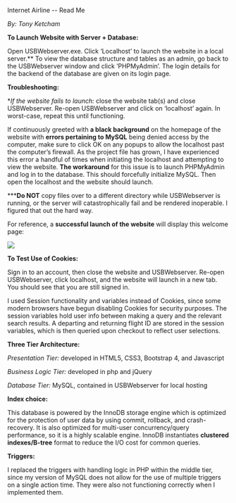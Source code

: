 Internet Airline -- Read Me

*By: Tony Ketcham*

**To Launch Website with Server + Database:**

Open USBWebserver.exe. Click ‘Localhost’ to launch the website in a local
server.\*\* To view the database structure and tables as an admin, go back to
the USBWebserver window and click ‘PHPMyAdmin’. The login details for the
backend of the database are given on its login page.

**Troubleshooting:**

\**If the website fails to launch:* close the website tab(s) and close
USBWebserver. Re-open USBWebserver and click on ‘localhost’ again. In
worst-case, repeat this until functioning.

If continuously greeted with **a black background** on the homepage of the
website with **errors pertaining to MySQL** being denied access by the computer,
make sure to click OK on any popups to allow the localhost past the computer’s
firewall. As the project file has grown, I have experienced this error a handful
of times when initiating the localhost and attempting to view the website. **The
workaround** for this issue is to launch PHPMyAdmin and log in to the database.
This should forcefully initialize MySQL. Then open the localhost and the website
should launch.

\*\*\***Do NOT** copy files over to a different directory while USBWebserver is
running, or the server will catastrophically fail and be rendered inoperable. I
figured that out the hard way.

For reference, a **successful launch of the website** will display this welcome
page:

![](media/84c0428eadda91b351da28def74387f8.png)

**To Test Use of Cookies:**

Sign in to an account, then close the website and USBWebserver. Re-open
USBWebserver, click localhost, and the website will launch in a new tab. You
should see that you are still signed in.

I used Session functionality and variables instead of Cookies, since some modern
browsers have begun disabling Cookies for security purposes. The session
variables hold user info between making a query and the relevant search results.
A departing and returning flight ID are stored in the session variables, which
is then queried upon checkout to reflect user selections.

**Three Tier Architecture:**

*Presentation Tier:* developed in HTML5, CSS3, Bootstrap 4, and Javascript

*Business Logic Tier:* developed in php and jQuery

*Database Tier:* MySQL, contained in USBWebserver for local hosting

**Index choice:**

This database is powered by the InnoDB storage engine which is optimized for the
protection of user data by using commit, rollback, and crash-recovery. It is
also optimized for multi-user concurrency/query performance, so it is a highly
scalable engine. InnoDB instantiates **clustered indexes/B-tree** format to
reduce the I/O cost for common queries.

**Triggers:**

I replaced the triggers with handling logic in PHP within the middle tier, since
my version of MySQL does not allow for the use of multiple triggers on a single
action time. They were also not functioning correctly when I implemented them.
